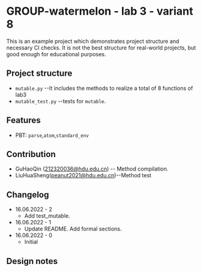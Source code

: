 
# GROUP-watermelon - lab 3 - variant 8

This is an example project which demonstrates project structure and necessary
CI checks. It is not the best structure for real-world projects, but good
enough for educational purposes.

## Project structure

- `mutable.py` --It includes the methods to realize a total of 8 functions of lab3
- `mutable_test.py` --tests for `mutable`.

## Features

- PBT: `parse`,`atom`,`standard_env`

## Contribution

- GuHaoQin (212320036@hdu.edu.cn) -- Method compilation.
- LiuHuaSheng(peanut2021@hdu.edu.cn)--Method test

## Changelog

- 16.06.2022 - 2
  - Add test_mutable.
- 16.06.2022 - 1
  - Update README. Add formal sections.
- 16.06.2022 - 0
  - Initial

## Design notes


